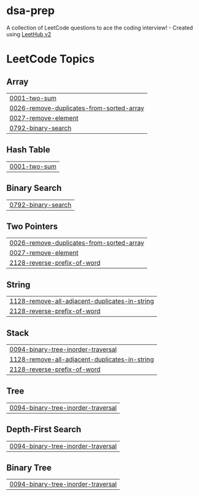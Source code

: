 # dsa-prep
A collection of LeetCode questions to ace the coding interview! - Created using [LeetHub v2](https://github.com/arunbhardwaj/LeetHub-2.0)

<!---LeetCode Topics Start-->
# LeetCode Topics
## Array
|  |
| ------- |
| [0001-two-sum](https://github.com/yadavpramod03270/dsa-prep/tree/master/0001-two-sum) |
| [0026-remove-duplicates-from-sorted-array](https://github.com/yadavpramod03270/dsa-prep/tree/master/0026-remove-duplicates-from-sorted-array) |
| [0027-remove-element](https://github.com/yadavpramod03270/dsa-prep/tree/master/0027-remove-element) |
| [0792-binary-search](https://github.com/yadavpramod03270/dsa-prep/tree/master/0792-binary-search) |
## Hash Table
|  |
| ------- |
| [0001-two-sum](https://github.com/yadavpramod03270/dsa-prep/tree/master/0001-two-sum) |
## Binary Search
|  |
| ------- |
| [0792-binary-search](https://github.com/yadavpramod03270/dsa-prep/tree/master/0792-binary-search) |
## Two Pointers
|  |
| ------- |
| [0026-remove-duplicates-from-sorted-array](https://github.com/yadavpramod03270/dsa-prep/tree/master/0026-remove-duplicates-from-sorted-array) |
| [0027-remove-element](https://github.com/yadavpramod03270/dsa-prep/tree/master/0027-remove-element) |
| [2128-reverse-prefix-of-word](https://github.com/yadavpramod03270/dsa-prep/tree/master/2128-reverse-prefix-of-word) |
## String
|  |
| ------- |
| [1128-remove-all-adjacent-duplicates-in-string](https://github.com/yadavpramod03270/dsa-prep/tree/master/1128-remove-all-adjacent-duplicates-in-string) |
| [2128-reverse-prefix-of-word](https://github.com/yadavpramod03270/dsa-prep/tree/master/2128-reverse-prefix-of-word) |
## Stack
|  |
| ------- |
| [0094-binary-tree-inorder-traversal](https://github.com/yadavpramod03270/dsa-prep/tree/master/0094-binary-tree-inorder-traversal) |
| [1128-remove-all-adjacent-duplicates-in-string](https://github.com/yadavpramod03270/dsa-prep/tree/master/1128-remove-all-adjacent-duplicates-in-string) |
| [2128-reverse-prefix-of-word](https://github.com/yadavpramod03270/dsa-prep/tree/master/2128-reverse-prefix-of-word) |
## Tree
|  |
| ------- |
| [0094-binary-tree-inorder-traversal](https://github.com/yadavpramod03270/dsa-prep/tree/master/0094-binary-tree-inorder-traversal) |
## Depth-First Search
|  |
| ------- |
| [0094-binary-tree-inorder-traversal](https://github.com/yadavpramod03270/dsa-prep/tree/master/0094-binary-tree-inorder-traversal) |
## Binary Tree
|  |
| ------- |
| [0094-binary-tree-inorder-traversal](https://github.com/yadavpramod03270/dsa-prep/tree/master/0094-binary-tree-inorder-traversal) |
<!---LeetCode Topics End-->